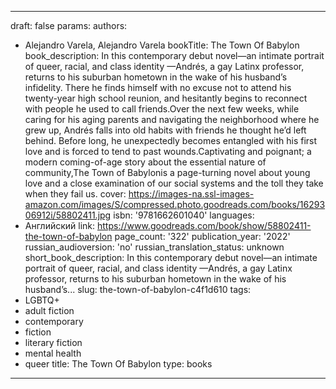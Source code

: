 ---
draft: false
params:
  authors:
  - Alejandro  Varela, Alejandro Varela
  bookTitle: The Town Of Babylon
  book_description: In this contemporary debut novel—an intimate portrait of queer,
    racial, and class identity —Andrés, a gay Latinx professor, returns to his suburban
    hometown in the wake of his husband’s infidelity. There he finds himself with
    no excuse not to attend his twenty-year high school reunion, and hesitantly begins
    to reconnect with people he used to call friends.Over the next few weeks, while
    caring for his aging parents and navigating the neighborhood where he grew up,
    Andrés falls into old habits with friends he thought he’d left behind. Before
    long, he unexpectedly becomes entangled with his first love and is forced to tend
    to past wounds.Captivating and poignant; a modern coming-of-age story about the
    essential nature of community,The Town of Babylonis a page-turning novel about
    young love and a close examination of our social systems and the toll they take
    when they fail us.
  cover: https://images-na.ssl-images-amazon.com/images/S/compressed.photo.goodreads.com/books/1629306912i/58802411.jpg
  isbn: '9781662601040'
  languages:
  - Английский
  link: https://www.goodreads.com/book/show/58802411-the-town-of-babylon
  page_count: '322'
  publication_year: '2022'
  russian_audioversion: 'no'
  russian_translation_status: unknown
  short_book_description: In this contemporary debut novel—an intimate portrait of
    queer, racial, and class identity —Andrés, a gay Latinx professor, returns to
    his suburban hometown in the wake of his husband’s...
  slug: the-town-of-babylon-c4f1d610
  tags:
  - LGBTQ+
  - adult fiction
  - contemporary
  - fiction
  - literary fiction
  - mental health
  - queer
title: The Town Of Babylon
type: books
------
